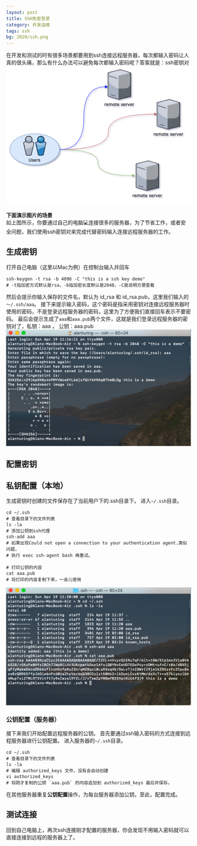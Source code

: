```yaml
---
layout: post
title: SSH免密登录
category: 开发运维
tags: ssh 
bg: 2020/ssh.png
---
```

在开发和测试的时有很多场景都要用到ssh连接远程服务器，每次都输入密码让人真的很头痛，那么有什么办法可以避免每次都输入密码呢？答案就是：ssh密钥对
![ssh](/assets/2020/ssh.png)

**下面演示图片的场景**  
如上图所示，你要通过自己的电脑💻连接很多的服务器，为了节省工作，或者安全问题，我们使用ssh密钥对来完成代替密码输入连接远程服务器的工作。

## 生成密钥
打开自己电脑（这里以Mac为例）在控制台输入并回车
```shell
ssh-keygen -t rsa -b 4096 -C "this is a ssh key demo" 
# -t指加密方式默认是rsa，-b指加密长度默认是2048，-C是说明方便查看
```
然后会提示你输入保存的文件名，默认为 id_rsa 和 id_rsa.pub，这里我们输入的`～/.ssh/aaa`。
接下来提示输入密码，这个密码是指采用密钥对连接远程服务器时使用的密码，不是登录远程服务器的密码，这里为了方便我们直接回车表示不要密码。
最后会提示生成了`aaa`和`aaa.pub`两个文件，这就是我们登录远程服务器的密钥对了，私钥：aaa ， 公钥：aaa.pub
![ssh-1](/assets/2020/ssh-1.png)

## 配置密钥
## 私钥配置（本地）
生成密钥时创建的文件保存在了当前用户下的.ssh目录下。
进入`~/.ssh`目录。
```shell 
cd ~/.ssh 
# 查看目录下的文件列表
ls -la
# 添加公钥到ssh代理
ssh-add aaa
# 如果出现Could not open a connection to your authentication agent.类似问题，
# 执行 exec ssh-agent bash 再重试。

# 打印公钥的内容
cat aaa.pub
# 将打印的内容复制下来，一会儿使用
```
![ssh-1](/assets/2020/ssh-2.png)
### 公钥配置（服务器）
接下来我们开始配置远程服务器的公钥。
首先要通过ssh输入密码的方式连接到远程服务器进行公钥配置。
进入服务器的`~/.ssh`目录。
```shell 
cd ~/.ssh
# 查看目录下的文件列表
ls -la
# 编辑 authorized_keys 文件，没有会自动创建
vi authorized_keys
# 将刚才复制的公钥 `aaa.pub` 的内容追加到 authorized_keys 最后并保存。
```
在其他服务器重复**公钥配置**操作，为每台服务器添加公钥，至此，配置完成。

## 测试连接
回到自己电脑上，再次ssh连接刚才配置的服务器，你会发现不用输入密码就可以直接连接到远程的服务器上了。